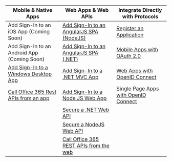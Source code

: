 | Mobile & Native Apps | Web Apps & Web APIs | Integrate Directly with Protocols |
| ----------------------- | ------------------------------- | --------------------- |
| Add Sign-In to an iOS App (Coming Soon) | [Add Sign-In to an AngularJS SPA (NodeJS)](/documentation/articles/active-directory-v2-devquickstarts-angular-node/) | [Register an Application](/documentation/articles/active-directory-v2-app-registration/) |
| Add Sign-In to an Android App (Coming Soon) | [Add Sign-In to an AngularJS SPA (.NET)](/documentation/articles/active-directory-v2-devquickstarts-angular-dotnet/) | [Mobile Apps with OAuth 2.0](/documentation/articles/active-directory-v2-protocols-oauth-code/) |
| [Add Sign-In to a Windows Desktop App](active-directory-v2-devquickstarts-wpf.md) | [Add Sign-In to a .NET MVC App](active-directory-v2-devquickstarts-dotnet-web.md) | [Web Apps with OpenID Connect](active-directory-v2-protocols-oidc.md) |
| [Call Office 365 Rest APIs from an app](https://msdn.microsoft.com/office/office365/howto/authenticate-Office-365-APIs-using-v2) | [Add Sign-In to a Node JS Web App](active-directory-v2-devquickstarts-node-web.md) | [Single Page Apps with OpenID Connect](active-directory-v2-protocols-implicit.md)
|  | [Secure a .NET Web API](active-directory-v2-devquickstarts-dotnet-api.md) |  |
|  |  [Secure a NodeJS Web API](active-directory-v2-devquickstarts-node-api.md) |
|  | [Call Office 365 REST APIs from the web](https://msdn.microsoft.com/office/office365/howto/authenticate-Office-365-APIs-using-v2) |
